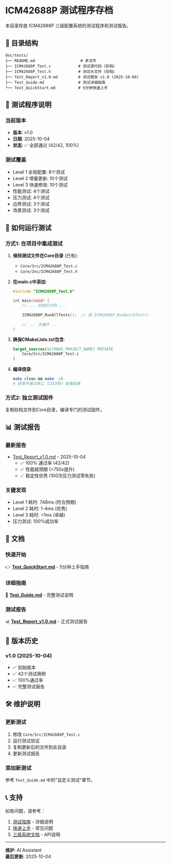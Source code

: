 # ICM42688P 测试程序存档

本目录存放 ICM42688P 三级配置系统的测试程序和测试报告。

## 📁 目录结构

```
doc/tests/
├── README.md                    # 本文件
├── ICM42688P_Test.c            # 测试源代码（存档）
├── ICM42688P_Test.h            # 测试头文件（存档）
├── Test_Report_v1.0.md         # 测试报告 v1.0 (2025-10-04)
├── Test_Guide.md               # 测试详细指南
└── Test_QuickStart.md          # 5分钟快速上手
```

## 🎯 测试程序说明

### 当前版本
- **版本**: v1.0
- **日期**: 2025-10-04
- **状态**: ✅ 全部通过 (42/42, 100%)

### 测试覆盖
- Level 1 全局配置: 8个测试
- Level 2 增量更新: 10个测试
- Level 3 快速修改: 10个测试
- 性能测试: 4个测试
- 压力测试: 4个测试
- 边界测试: 3个测试
- 场景测试: 3个测试

## 🚀 如何运行测试

### 方式1: 在项目中集成测试

1. **保持测试文件在Core目录** (已有):
   - `Core/Src/ICM42688P_Test.c`
   - `Core/Inc/ICM42688P_Test.h`

2. **在main.c中添加**:
   ```c
   #include "ICM42688P_Test.h"
   
   int main(void) {
       // ... 初始化代码 ...
       
       ICM42688P_RunAllTests();  // 或 ICM42688P_RunQuickTest()
       
       // ... 主循环 ...
   }
   ```

3. **确保CMakeLists.txt包含**:
   ```cmake
   target_sources(${CMAKE_PROJECT_NAME} PRIVATE
       Core/Src/ICM42688P_Test.c
   )
   ```

4. **编译烧录**:
   ```bash
   make clean && make -j8
   # 烧录并通过串口（115200）查看结果
   ```

### 方式2: 独立测试固件

复制存档文件到Core目录，编译专门的测试固件。

## 📊 测试报告

### 最新报告
- [Test_Report_v1.0.md](Test_Report_v1.0.md) - 2025-10-04
  - ✅ 100% 通过率 (42/42)
  - ✅ 性能超预期 (>750x提升)
  - ✅ 稳定性优秀 (100次压力测试零失败)

### 关键发现
- Level 1 耗时: 748ms (符合预期)
- Level 2 耗时: 1-4ms (优秀)
- Level 3 耗时: <1ms (卓越)
- 压力测试: 100%成功率

## 📖 文档

### 快速开始
👉 **[Test_QuickStart.md](Test_QuickStart.md)** - 5分钟上手指南

### 详细指南
📖 **[Test_Guide.md](Test_Guide.md)** - 完整测试说明

### 测试报告
📊 **[Test_Report_v1.0.md](Test_Report_v1.0.md)** - 正式测试报告

## 🔄 版本历史

### v1.0 (2025-10-04)
- ✅ 初始版本
- ✅ 42个测试用例
- ✅ 100%通过率
- ✅ 完整测试报告

## 🛠️ 维护说明

### 更新测试

1. 修改 `Core/Src/ICM42688P_Test.c`
2. 运行测试验证
3. 复制更新后的文件到此目录
4. 更新测试报告

### 添加新测试

参考 `Test_Guide.md` 中的"自定义测试"章节。

## 📞 支持

如有问题，请参考：
1. [测试指南](Test_Guide.md) - 详细说明
2. [快速上手](Test_QuickStart.md) - 常见问题
3. [三级系统文档](../ThreeTierConfig_Usage.md) - API说明

---

**维护**: AI Assistant  
**最后更新**: 2025-10-04

